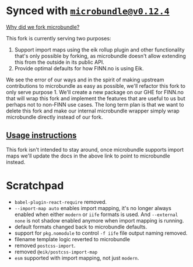# Synced with [`microbundle@v0.12.4`](https://github.com/developit/microbundle/compare/master...eik-lib:main?w=1)

[Why did we fork microbundle?](https://eik.dev/docs/mapping_bundling#why-we-forked-microbundle)

This fork is currently serving two purposes:

1. Support import maps using the eik rollup plugin and other functionality that's only possible by forking, as microbundle doesn't allow extending this from the outside in its public API.
2. Provide optimal defaults for how FINN.no is using Eik.

We see the error of our ways and in the spirit of making upstream contributions to microbundle as easy as possible, we'll refactor this fork to only serve purpose 1. We'll create a new package on our GHE for FINN.no that will wrap this fork and implement the features that are useful to us but perhaps not to non-FINN use cases.
The long term plan is that we want to delete this fork and make our internal microbundle wrapper simply wrap microbundle directly instead of our fork.

## [Usage instructions](https://eik.dev/docs/mapping_bundling)

This fork isn't intended to stay around, once microbundle supports import maps we'll update the docs in the above link to point to microbundle instead.

# Scratchpad

- `babel-plugin-react-require` removed.
- `--import-map auto` enables import mapping, it's no longer always enabled when either `modern` or `iife` formats is used. And `--external none` is not shadow enabled anymore when import mapping is running.
- default formats changed back to microbundle defaults.
- support for `pkg.nomodule` to control `-f iife` file output naming removed.
- filename template logic reverted to microbundle
- removed `postcss-import`.
- removed `@eik/postcss-import-map`
- `esm` supported with import mapping, not just `modern`.
